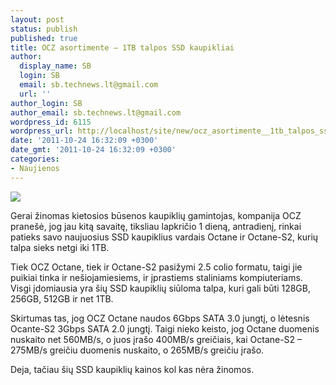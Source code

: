 ```yaml
---
layout: post
status: publish
published: true
title: OCZ asortimente – 1TB talpos SSD kaupikliai
author:
  display_name: SB
  login: SB
  email: sb.technews.lt@gmail.com
  url: ''
author_login: SB
author_email: sb.technews.lt@gmail.com
wordpress_id: 6115
wordpress_url: http://localhost/site/new/ocz_asortimente__1tb_talpos_ssd_kaupikliai/
date: '2011-10-24 16:32:09 +0300'
date_gmt: '2011-10-24 16:32:09 +0300'
categories:
- Naujienos
---
```

<div class="imgright"><img src="http://technews.lt/upload/Octane-S3.jpg"  /></div>
<p>Gerai žinomas kietosios būsenos kaupiklių gamintojas, kompanija OCZ pranešė, jog jau kitą savaitę, tiksliau lapkričio 1 dieną, antradienį, rinkai patieks savo naujuosius SSD kaupiklius vardais Octane ir Octane-S2, kurių talpa sieks netgi iki 1TB.</p>
<p>Tiek OCZ Octane, tiek ir Octane-S2 pasižymi 2.5 colio formatu, taigi jie puikiai tinka ir nešiojamiesiems, ir įprastiems staliniams kompiuteriams. Visgi įdomiausia yra šių SSD kaupiklių siūloma talpa, kuri gali būti 128GB, 256GB, 512GB ir net 1TB.</p>
<p>Skirtumas tas, jog OCZ Octane naudos 6Gbps SATA 3.0 jungtį, o lėtesnis Ocante-S2 3Gbps SATA 2.0 jungtį. Taigi nieko keisto, jog Octane duomenis nuskaito net 560MB/s, o juos įrašo 400MB/s greičiais, kai Octane-S2 – 275MB/s greičiu duomenis nuskaito, o 265MB/s greičiu įrašo.</p>
<p>Deja, tačiau šių SSD kaupiklių kainos kol kas nėra žinomos.<br /></p>
